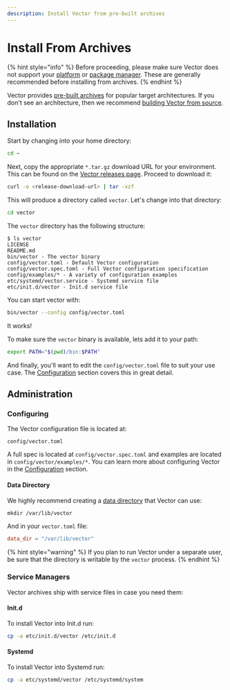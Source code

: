```yaml
---
description: Install Vector from pre-built archives
---
```


# Install From Archives

{% hint style="info" %}
Before proceeding, please make sure Vector does not support your
[platform][platforms] or [package manager][package_managers]. These are
generally recommended before installing from archives.
{% endhint %}

Vector provides [pre-built archives][releases] for popular target
architectures. If you don't see an architecture, then we recommend
[building Vector from source][from_source].

## Installation

Start by changing into your home directory:

```bash
cd ~
```

Next, copy the appropriate `*.tar.gz` download URL for your environment.
This can be found on the [Vector releases page][releases]. Proceed to download
it:

```bash
curl -o <release-download-url> | tar -xzf
```

This will produce a directory called `vector`. Let's change into
that directory:

```bash
cd vector
```

The `vector` directory has the following structure:

```
$ ls vector
LICENSE
README.md
bin/vector - The vector binary
config/vector.toml - Default Vector configuration
config/vector.spec.toml - Full Vector configuration specification
config/examples/* - A variety of configuration examples
etc/systemd/vector.service - Systemd service file
etc/init.d/vector - Init.d service file
```

You can start vector with:

```bash
bin/vector --config config/vector.toml
```

It works!

To make sure the `vector` binary is available, lets add it to your path:

```bash
export PATH="$(pwd)/bin:$PATH"
```

And finally, you'll want to edit the `config/vector.toml` file to suit
your use case. The [Configuration][configuration] section covers this in
great detail.

## Administration

### Configuring

The Vector configuration file is located at:

```
config/vector.toml
```

A full spec is located at `config/vector.spec.toml` and examples are
located in `config/vector/examples/*`. You can learn more about configuring
Vector in the [Configuration][configuration] section.

#### Data Directory

We highly recommend creating a [data directory][data_directory] that Vector
can use:

```
mkdir /var/lib/vector
```

And in your `vector.toml` file:

```toml
data_dir = "/var/lib/vector"
```

{% hint style="warning" %}
If you plan to run Vector under a separate user, be sure that the directory
is writable by the `vector` process.
{% endhint %}

### Service Managers

Vector archives ship with service files in case you need them:

#### Init.d

To install Vector into Init.d run:

```bash
cp -a etc/init.d/vector /etc/init.d
```

#### Systemd

To install Vector into Systemd run:

```bash
cp -a etc/systemd/vector /etc/systemd/system
```


[configuration]: ../../usage/configuration/README.md
[data_directory]: ../../usage/configuration/README.md#data-directory
[from_source]: from-source.md
[package_managers]: package_managers/README.md
[platforms]: platforms/README.md
[releases]: https://github.com/timberio/vector/releases

